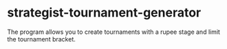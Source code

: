 # strategist-tournament-generator
The program allows you to create tournaments with a rupee stage and limit the tournament bracket.
